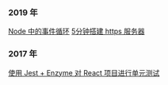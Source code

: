 ### 2019 年
[Node 中的事件循环](https://github.com/yuduxyz/blog/issues/4)
[5分钟搭建 https 服务器](https://github.com/yuduxyz/blog/issues/3)

### 2017 年
[使用 Jest + Enzyme 对 React 项目进行单元测试](https://github.com/yuduxyz/blog/issues/2)